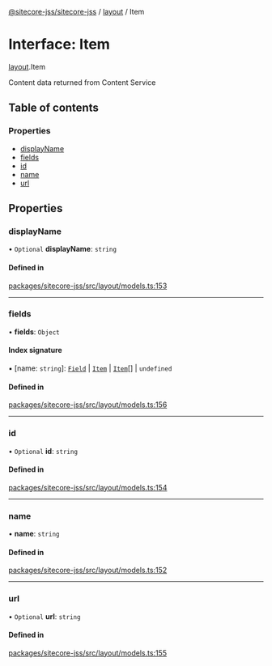 [@sitecore-jss/sitecore-jss](../README.md) / [layout](../modules/layout.md) / Item

# Interface: Item

[layout](../modules/layout.md).Item

Content data returned from Content Service

## Table of contents

### Properties

- [displayName](layout.Item.md#displayname)
- [fields](layout.Item.md#fields)
- [id](layout.Item.md#id)
- [name](layout.Item.md#name)
- [url](layout.Item.md#url)

## Properties

### displayName

• `Optional` **displayName**: `string`

#### Defined in

[packages/sitecore-jss/src/layout/models.ts:153](https://github.com/Sitecore/jss/blob/390e68c29/packages/sitecore-jss/src/layout/models.ts#L153)

___

### fields

• **fields**: `Object`

#### Index signature

▪ [name: `string`]: [`Field`](layout.Field.md) \| [`Item`](layout.Item.md) \| [`Item`](layout.Item.md)[] \| `undefined`

#### Defined in

[packages/sitecore-jss/src/layout/models.ts:156](https://github.com/Sitecore/jss/blob/390e68c29/packages/sitecore-jss/src/layout/models.ts#L156)

___

### id

• `Optional` **id**: `string`

#### Defined in

[packages/sitecore-jss/src/layout/models.ts:154](https://github.com/Sitecore/jss/blob/390e68c29/packages/sitecore-jss/src/layout/models.ts#L154)

___

### name

• **name**: `string`

#### Defined in

[packages/sitecore-jss/src/layout/models.ts:152](https://github.com/Sitecore/jss/blob/390e68c29/packages/sitecore-jss/src/layout/models.ts#L152)

___

### url

• `Optional` **url**: `string`

#### Defined in

[packages/sitecore-jss/src/layout/models.ts:155](https://github.com/Sitecore/jss/blob/390e68c29/packages/sitecore-jss/src/layout/models.ts#L155)
